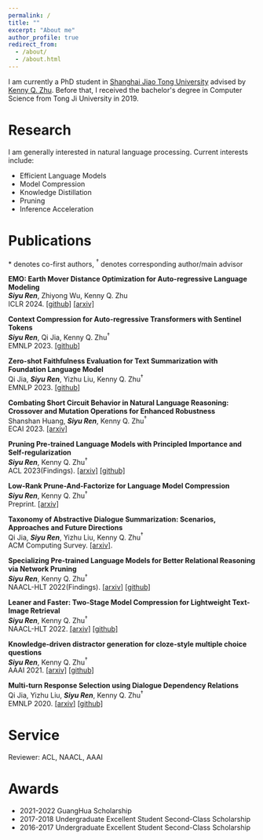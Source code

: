 ```yaml
---
permalink: /
title: ""
excerpt: "About me"
author_profile: true
redirect_from: 
  - /about/
  - /about.html
---
```


<!-- ## About Me -->

I am currently a PhD student in [Shanghai Jiao Tong University](https://www.sjtu.edu.cn/) advised by [Kenny Q. Zhu](https://www.cs.sjtu.edu.cn/~kzhu/). Before that, I received the bachelor's degree in Computer Science from Tong Ji University in 2019. 


# Research
        
I am generally interested in natural language processing. Current interests include: 
- Efficient Language Models
- Model Compression
- Knowledge Distillation
- Pruning
- Inference Acceleration


# Publications
\* denotes co-first authors, $^\dagger$ denotes corresponding author/main advisor  

**EMO: Earth Mover Distance Optimization for Auto-regressive Language Modeling**  
***Siyu Ren***, Zhiyong Wu, Kenny Q. Zhu  
ICLR 2024. [[github]](https://github.com/DRSY/EMO)  [[arxiv]](https://arxiv.org/abs/2310.04691)  

**Context Compression for Auto-regressive Transformers with Sentinel Tokens**  
***Siyu Ren***, Qi Jia, Kenny Q. Zhu$^\dagger$  
EMNLP 2023. [[github]](https://github.com/DRSY/KV_Compression)  

**Zero-shot Faithfulness Evaluation for Text Summarization with Foundation Language Model**  
Qi Jia, ***Siyu Ren***, Yizhu Liu, Kenny Q. Zhu$^\dagger$  
EMNLP 2023. [[github]]()  

**Combating Short Circuit Behavior in Natural Language Reasoning: Crossover and Mutation Operations for Enhanced Robustness**  
Shanshan Huang, ***Siyu Ren***, Kenny Q. Zhu$^\dagger$  
ECAI 2023. [[arxiv]](https://www.cs.sjtu.edu.cn/~kzhu//papers/ecai23-ss.pdf)  

**Pruning Pre-trained Language Models with Principled Importance and Self-regularization**  
***Siyu Ren***, Kenny Q. Zhu$^\dagger$  
ACL 2023(Findings). [[arxiv]](https://arxiv.org/abs/2305.12394) [[github]](https://github.com/DRSY/PINS)  

**Low-Rank Prune-And-Factorize for Language Model Compression**  
***Siyu Ren***, Kenny Q. Zhu$^\dagger$  
Preprint. [[arxiv]](https://arxiv.org/abs/2306.14152) 

**Taxonomy of Abstractive Dialogue Summarization: Scenarios, Approaches and Future Directions**  
Qi Jia, ***Siyu Ren***, Yizhu Liu, Kenny Q. Zhu$^\dagger$  
ACM Computing Survey. [[arxiv]](https://arxiv.org/abs/2210.09894). 

**Specializing Pre-trained Language Models for Better Relational Reasoning via Network Pruning**  
***Siyu Ren***, Kenny Q. Zhu$^\dagger$  
NAACL-HLT 2022(Findings). [[arxiv]](https://aclanthology.org/2022.findings-naacl.169/) [[github]](https://github.com/DRSY/LAMP)  

**Leaner and Faster: Two-Stage Model Compression for Lightweight Text-Image Retrieval**  
***Siyu Ren***, Kenny Q. Zhu$^\dagger$  
NAACL-HLT 2022. [[arxiv]](https://aclanthology.org/2022.naacl-main.300/) [[github]](https://github.com/DRSY/MoTIS)  

**Knowledge-driven distractor generation for cloze-style multiple choice questions**  
***Siyu Ren***, Kenny Q. Zhu$^\dagger$  
AAAI 2021. [[arxiv]](https://ojs.aaai.org/index.php/AAAI/article/view/16559) [[github]](https://github.com/DRSY/DGen)  

**Multi-turn Response Selection using Dialogue Dependency Relations**  
Qi Jia, Yizhu Liu, ***Siyu Ren***, Kenny Q. Zhu$^\dagger$  
EMNLP 2020. [[arxiv]](https://aclanthology.org/2020.emnlp-main.150/) [[github]](https://github.com/JiaQiSJTU/ResponseSelection)  


# Service
Reviewer: ACL, NAACL, AAAI

# Awards
-	2021-2022 GuangHua Scholarship 
-	2017-2018 Undergraduate Excellent Student Second-Class Scholarship
-	2016-2017 Undergraduate Excellent Student Second-Class Scholarship
